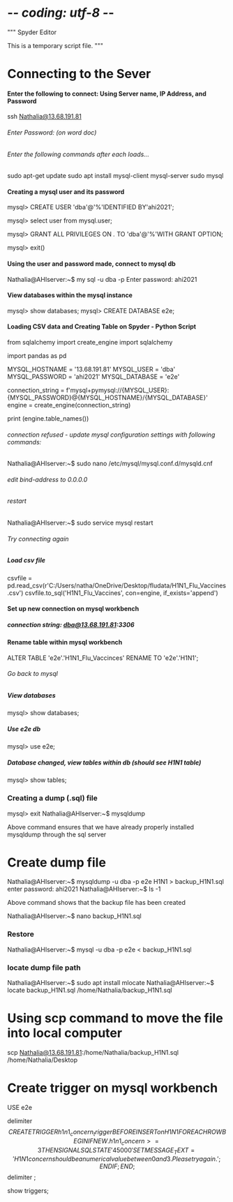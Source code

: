 # -*- coding: utf-8 -*-
"""
Spyder Editor

This is a temporary script file.
"""


#  Connecting to the Sever 
#### Enter the following to connect: Using Server name, IP Address, and Password

 ssh Nathalia@13.68.191.81
###### Enter Password: (on word doc)
###### Enter the following commands after each loads...
  sudo apt-get update
  sudo apt install mysql-client mysql-server
  sudo mysql
  
#### Creating a mysql user and its password

mysql> CREATE USER 'dba'@'%'IDENTIFIED BY'ahi2021';

mysql> select user from mysql.user;

mysql> GRANT ALL PRIVILEGES ON *.* TO 'dba'@'%'WITH GRANT OPTION;

mysql> exit()

#### Using the user and password made, connect to mysql db

Nathalia@AHIserver:~$ my sql -u dba -p
Enter password: ahi2021

#### View databases within the mysql instance

mysql> show databases;
mysql> CREATE DATABASE e2e;

#### Loading CSV data and Creating Table on Spyder - Python Script

from sqlalchemy import create_engine
import sqlalchemy

import pandas as pd

MYSQL_HOSTNAME = '13.68.191.81'
MYSQL_USER = 'dba'
MYSQL_PASSWORD = 'ahi2021'
MYSQL_DATABASE = 'e2e'

connection_string = f'mysql+pymysql://{MYSQL_USER}:{MYSQL_PASSWORD}@{MYSQL_HOSTNAME}/{MYSQL_DATABASE}'
engine = create_engine(connection_string)

print (engine.table_names())


###### connection refused - update mysql configuration settings with following commands:
Nathalia@AHIserver:~$ sudo nano /etc/mysql/mysql.conf.d/mysqld.cnf
###### edit bind-address to 0.0.0.0
###### restart
Nathalia@AHIserver:~$ sudo service mysql restart 

###### Try connecting again
##### Load csv file

csvfile = pd.read_csv(r'C:/Users/natha/OneDrive/Desktop/fludata/H1N1_Flu_Vaccines.csv')
csvfile.to_sql('H1N1_Flu_Vaccines', con=engine, if_exists='append')


#### Set up new connection on mysql workbench 
##### connection string: dba@13.68.191.81:3306

#### Rename table within mysql workbench
ALTER TABLE 'e2e'.'H1N1_Flu_Vaccinces'
RENAME TO 'e2e'.'H1N1';

###### Go back to mysql
##### View databases
mysql> show databases;
##### Use e2e db
mysql> use e2e;
##### Database changed, view tables within db (should see H1N1 table)
mysql> show tables;

### Creating a dump (.sql) file
mysql> exit
Nathalia@AHIserver:~$ mysqldump

Above command ensures that we have already properly installed mysqldump through the sql server

# Create dump file
Nathalia@AHIserver:~$ mysqldump -u dba -p e2e H1N1 > backup_H1N1.sql
enter password: ahi2021
Nathalia@AHIserver:~$ ls -1

Above command shows that the backup file has been created

Nathalia@AHIserver:~$ nano backup_H1N1.sql

### Restore
Nathalia@AHIserver:~$ mysql -u dba -p e2e < backup_H1N1.sql

### locate dump file path

Nathalia@AHIserver:~$ sudo apt install mlocate
Nathalia@AHIserver:~$ locate backup_H1N1.sql
/home/Nathalia/backup_H1N1.sql

# Using scp command to move the file into local computer

scp Nathalia@13.68.191.81:/home/Nathalia/backup_H1N1.sql /home/Nathalia/Desktop


# Create trigger on mysql workbench

USE e2e

delimiter $$
CREATE TRIGGER h1n1_concern_trigger BEFORE INSERT on H1N1 
FOR EACH ROW
BEGIN
	IF NEW.h1n1_concern >= 3 THEN
		SIGNAL SQLSTATE '45000'
		SET MESSAGE_TEXT = 'H1N1 concern should be a numerical value between 0 and 3. Please try again.';
    END IF;
END; $$
delimiter ;

show triggers;












